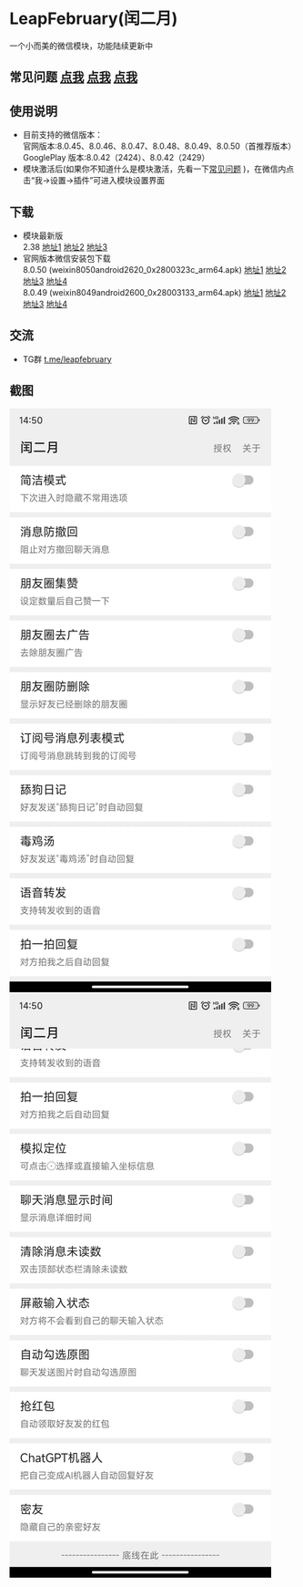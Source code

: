 # LeapFebruary(闰二月)

一个小而美的微信模块，功能陆续更新中

## 常见问题 [点我](https://github.com/Xposed-Modules-Repo/com.r.leapfebruary/blob/main/FAQ.md)  [点我](https://sourceforge.net/p/com-r-leapfebruary/code/ci/main/tree/FAQ.md)  [点我](https://bitbucket.org/prong6542/com.r.leapfebruary/src/main/FAQ.md)  

## 使用说明  

+ 目前支持的微信版本：  
官网版本:8.0.45、8.0.46、8.0.47、8.0.48、8.0.49、8.0.50（首推荐版本）  
GooglePlay 版本:8.0.42（2424）、8.0.42（2429）
+ 模块激活后(如果你不知道什么是模块激活，先看一下[常见问题](https://github.com/Xposed-Modules-Repo/com.r.leapfebruary/blob/main/FAQ.md) )，在微信内点击“我->设置->插件”可进入模块设置界面

## 下载  

+ 模块最新版  
2.38
[地址1](https://bitbucket.org/prong6542/com.r.leapfebruary/downloads/leapfebruary_238_2.38.apk)
[地址2](https://sourceforge.net/projects/com-r-leapfebruary/files/238-2.38/leapfebruary_238_2.38.apk)
[地址3](https://github.com/Xposed-Modules-Repo/com.r.leapfebruary/releases/download/238-2.38/leapfebruary_238_2.38.apk)  
+ 官网版本微信安装包下载  
8.0.50 (weixin8050android2620_0x2800323c_arm64.apk)
[地址1](http://dldir1.qq.com/weixin/android/weixin8050android2620_0x2800323c_arm64.apk)
[地址2](https://bitbucket.org/prong6542/com.r.leapfebruary/downloads/weixin8050android2620_0x2800323c_arm64.apk)
[地址3](https://sourceforge.net/projects/com-r-leapfebruary/files/238-2.38/weixin8050android2620_0x2800323c_arm64.apk)
[地址4](https://github.com/Xposed-Modules-Repo/com.r.leapfebruary/releases/download/238-2.38/weixin8050android2620_0x2800323c_arm64.apk)  
8.0.49 (weixin8049android2600_0x28003133_arm64.apk)
[地址1](http://dldir1.qq.com/weixin/android/weixin8049android2600_0x28003133_arm64.apk)
[地址2](https://bitbucket.org/prong6542/com.r.leapfebruary/downloads/weixin8049android2600_0x28003133_arm64.apk)
[地址3](https://sourceforge.net/projects/com-r-leapfebruary/files/237-2.37/weixin8049android2600_0x28003133_arm64.apk)
[地址4](https://github.com/Xposed-Modules-Repo/com.r.leapfebruary/releases/download/237-2.37/weixin8049android2600_0x28003133_arm64.apk)  

## 交流  

+ TG群 [t.me/leapfebruary](https://t.me/leapfebruary)  

## 截图  

![1.jpg](./img/1.jpg)
![2.jpg](./img/2.jpg)
